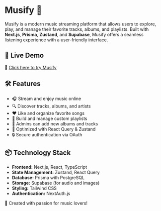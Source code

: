 # Musify 🎵

Musify is a modern music streaming platform that allows users to explore, play, and manage their favorite tracks, albums, and playlists. Built with **Next.js**, **Prisma**, **Zustand**, and **Supabase**, Musify offers a seamless listening experience with a user-friendly interface.

## 🚀 Live Demo

🔗 [Click here to try Musify](https://musify-flax-chi.vercel.app/)

## 🛠️ Features

- 🎧 Stream and enjoy music online
- 🔍 Discover tracks, albums, and artists
- ❤️ Like and organize favorite songs
- 📂 Build and manage custom playlists
- 🎼 Admins can add new albums and tracks
- 🚀 Optimized with React Query & Zustand
- 🔒 Secure authentication via OAuth

## 📦 Technology Stack

- **Frontend:** Next.js, React, TypeScript
- **State Management:** Zustand, React Query
- **Database:** Prisma with PostgreSQL
- **Storage:** Supabase (for audio and images)
- **Styling:** Tailwind CSS
- **Authentication:** NextAuth.js


💙 Created with passion for music lovers!

